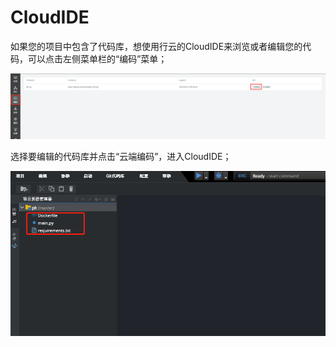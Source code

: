 # CloudIDE

如果您的项目中包含了代码库，想使用行云的CloudIDE来浏览或者编辑您的代码，可以点击左侧菜单栏的“编码”菜单；

![](/assets/import88.png)

选择要编辑的代码库并点击“云端编码”，进入CloudIDE；

![](/assets/import89.png)



